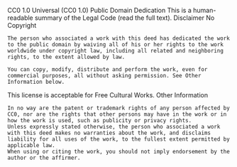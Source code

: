 CC0 1.0 Universal (CC0 1.0)
Public Domain Dedication
This is a human-readable summary of the Legal Code (read the full text). Disclaimer
No Copyright

    The person who associated a work with this deed has dedicated the work to the public domain by waiving all of his or her rights to the work worldwide under copyright law, including all related and neighboring rights, to the extent allowed by law.

    You can copy, modify, distribute and perform the work, even for commercial purposes, all without asking permission. See Other Information below.

This license is acceptable for Free Cultural Works.
Other Information

    In no way are the patent or trademark rights of any person affected by CC0, nor are the rights that other persons may have in the work or in how the work is used, such as publicity or privacy rights.
    Unless expressly stated otherwise, the person who associated a work with this deed makes no warranties about the work, and disclaims liability for all uses of the work, to the fullest extent permitted by applicable law.
    When using or citing the work, you should not imply endorsement by the author or the affirmer.

